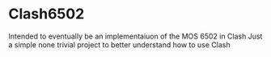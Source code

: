 # Clash6502
Intended to eventually be an implementaiuon of the MOS 6502 in Clash
Just a simple none trivial project to better understand how to use Clash

